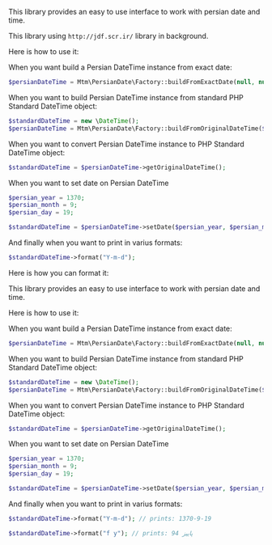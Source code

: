 This library provides an easy to use interface to work with persian date and time.

This library using `http://jdf.scr.ir/` library in background.

Here is how to use it:

When you want build a Persian DateTime instance from exact date:
```php
$persianDateTime = Mtm\PersianDate\Factory::buildFromExactDate(null, null, null, 9, 19 ,1370);
```

When you want to build Persian DateTime instance from standard PHP Standard DateTime object:
```php
$standardDateTime = new \DateTime();
$persianDateTime = Mtm\PersianDate\Factory::buildFromOriginalDateTime($standardDateTime);
```

When you want to convert Persian DateTime instance to PHP Standard DateTime object:
```php
$standardDateTime = $persianDateTime->getOriginalDateTime();
```

When you want to set date on Persian DateTime
```php
$persian_year = 1370;
$persian_month = 9;
$persian_day = 19;

$standardDateTime = $persianDateTime->setDate($persian_year, $persian_month, $persian_day);
```

And finally when you want to print in varius formats:

```php
$standardDateTime->format("Y-m-d");
```

Here is how you can format it:


This library provides an easy to use interface to work with persian date and time.

Here is how to use it:

When you want build a Persian DateTime instance from exact date:
```php
$persianDateTime = Mtm\PersianDate\Factory::buildFromExactDate(null, null, null, 9, 19 ,1370);
```

When you want to build Persian DateTime instance from standard PHP Standard DateTime object:
```php
$standardDateTime = new \DateTime();
$persianDateTime = Mtm\PersianDate\Factory::buildFromOriginalDateTime($standardDateTime);
```

When you want to convert Persian DateTime instance to PHP Standard DateTime object:
```php
$standardDateTime = $persianDateTime->getOriginalDateTime();
```

When you want to set date on Persian DateTime
```php
$persian_year = 1370;
$persian_month = 9;
$persian_day = 19;

$standardDateTime = $persianDateTime->setDate($persian_year, $persian_month, $persian_day);
```

And finally when you want to print in varius formats:

```php
$standardDateTime->format("Y-m-d"); // prints: 1370-9-19

$standardDateTime->format("f y"); // prints: پاییز 94
```
